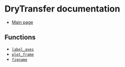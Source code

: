 # DryTransfer documentation

- [Main page](../README.md)

## Functions

- [`label_axes`](./label_axes.md)
- [`plot_frame`](./plot_frame.md)
- [`figname`](./figname.md)
